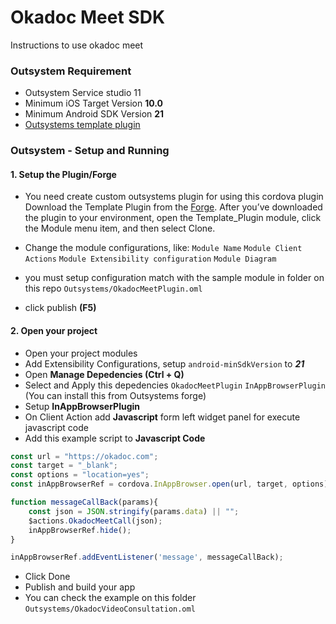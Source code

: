 # Okadoc Meet SDK

Instructions to use okadoc meet

### Outsystem Requirement

* Outsystem Service studio 11
* Minimum iOS Target Version **10.0**
* Minimum Android SDK Version **21**
* [Outsystems template plugin](https://www.outsystems.com/forge/component-overview/1676/template-plugin)


### Outsystem - Setup and Running

#### 1. Setup the Plugin/Forge
* You need create custom outsystems plugin for using this cordova plugin
Download the Template Plugin from the [Forge](https://www.outsystems.com/forge/component-overview/1676/template-plugin). After you’ve downloaded the plugin to your environment, open the Template_Plugin module, click the Module menu item, and then select Clone.

* Change the module configurations, like:
```Module Name```
```Module Client Actions```
```Module Extensibility configuration```
```Module Diagram```

* you must setup configuration match with the sample module in folder on this repo
```Outsystems/OkadocMeetPlugin.oml```

* click publish **(F5)**

#### 2. Open your project
* Open your project modules
* Add Extensibility Configurations, setup ```android-minSdkVersion``` to ***21***
* Open **Manage Depedencies (Ctrl + Q)** 
* Select and Apply this depedencies
```OkadocMeetPlugin``` 
```InAppBrowserPlugin``` (You can install this from Outsystems forge)
* Setup **InAppBrowserPlugin**
* On Client Action add **Javascript** form left widget panel for execute javascript code
* Add this example script to **Javascript Code**
```javascript
const url = "https://okadoc.com";
const target = "_blank";
const options = "location=yes";
const inAppBrowserRef = cordova.InAppBrowser.open(url, target, options);

function messageCallBack(params){
    const json = JSON.stringify(params.data) || "";
    $actions.OkadocMeetCall(json);
    inAppBrowserRef.hide();
}

inAppBrowserRef.addEventListener('message', messageCallBack);
```
* Click Done
* Publish and build your app
* You can check the example on this folder ```Outsystems/OkadocVideoConsultation.oml```

